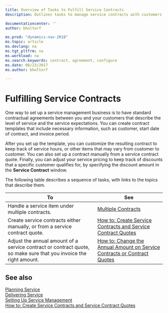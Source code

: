 ```yaml
---
title: Overview of Tasks to Fulfill Service Contracts 
description: Outlines tasks to manage service contracts with customers.

documentationcenter: ''
author: bholtorf

ms.prod: "dynamics-nav-2018"
ms.topic: article
ms.devlang: na
ms.tgt_pltfrm: na
ms.workload: na
ms.search.keywords: contract, agreement, configure
ms.date: 08/23/2017
ms.author: bholtorf

---
```

# Fulfilling Service Contracts 
One way to set up a service management business is to have standard contractual agreements between you and your customers that describe the level of service and the service expectations. You can create contract templates that include necessary information, such as customer, start date of contract, and invoice period.  
  
After you set up the template, you can customize the resulting contract to keep track of service hours, or other items that may vary from customer to customer. You can also set up a contract manually from a service contract quote. Finally, you can adjust your service pricing to keep track of discounts that a specific customer qualifies for, by specifying the discount amount in the **Service Contract** window.  

The following table describes a sequence of tasks, with links to the topics that describe them.   
  
|**To**|**See**|  
|------------|-------------|  
|Handle a service item under multiple contracts. | [Multiple Contracts](service-multiple-contracts.md)|  
|Create service contracts either manually, or from a service contract quote.| [How to: Create Service Contracts and Service Contract Quotes](service-how-to-create-service-contracts-and-service-contract-quotes.md)|
|Adjust the annual amount of a service contract or contract quote, so make sure that you invoice the right amount.|[How to: Change the Annual Amount on Service Contracts or Contract Quotes](service-how-to-change-the-annual-amount-on-service-contracts-or-contract-quotes.md)|

## See also
[Planning Service](service-plan-service.md)  
[Delivering Service](service-deliver-service.md)  
[Setting Up Service Management](service-setup-service.md)  
[How to: Create Service Contracts and Service Contract Quotes](service-how-to-create-service-contracts-and-service-contract-quotes.md)  

